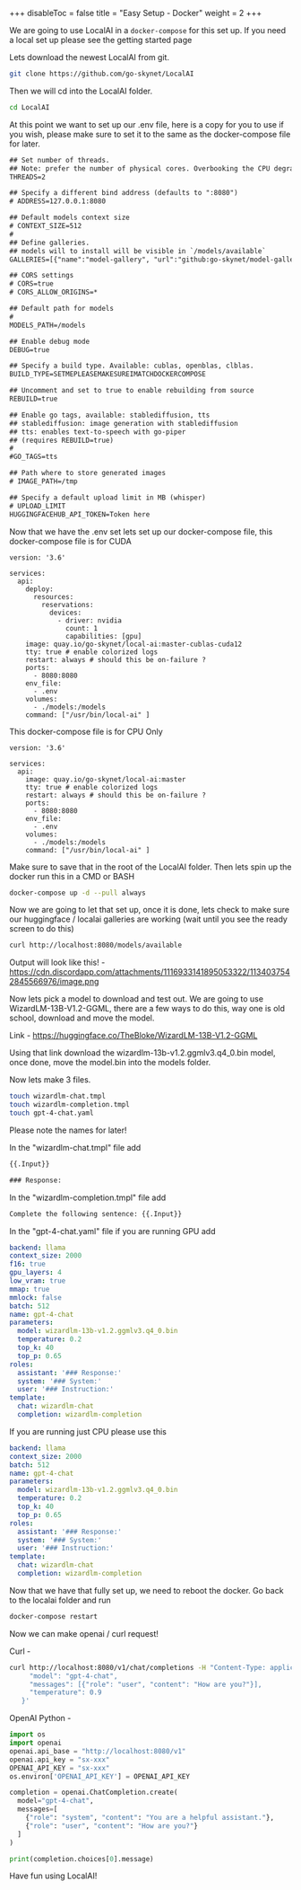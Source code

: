 
+++
disableToc = false
title = "Easy Setup - Docker"
weight = 2
+++

We are going to use LocalAI in a `docker-compose` for this set up. If you need a local set up please see the getting started page


Lets download the newest LocalAI from git.

```bash
git clone https://github.com/go-skynet/LocalAI
```


Then we will cd into the LocalAI folder.

```bash
cd LocalAI
```


At this point we want to set up our .env file, here is a copy for you to use if you wish, please make sure to set it to the same as the docker-compose file for later.

```txt
## Set number of threads.
## Note: prefer the number of physical cores. Overbooking the CPU degrades performance notably.
THREADS=2

## Specify a different bind address (defaults to ":8080")
# ADDRESS=127.0.0.1:8080

## Default models context size
# CONTEXT_SIZE=512
#
## Define galleries.
## models will to install will be visible in `/models/available`
GALLERIES=[{"name":"model-gallery", "url":"github:go-skynet/model-gallery/index.yaml"}, {"url": "github:go-skynet/model-gallery/huggingface.yaml","name":"huggingface"}]

## CORS settings
# CORS=true
# CORS_ALLOW_ORIGINS=*

## Default path for models
#
MODELS_PATH=/models

## Enable debug mode
DEBUG=true

## Specify a build type. Available: cublas, openblas, clblas.
BUILD_TYPE=SETMEPLEASEMAKESUREIMATCHDOCKERCOMPOSE

## Uncomment and set to true to enable rebuilding from source
REBUILD=true

## Enable go tags, available: stablediffusion, tts
## stablediffusion: image generation with stablediffusion
## tts: enables text-to-speech with go-piper 
## (requires REBUILD=true)
#
#GO_TAGS=tts

## Path where to store generated images
# IMAGE_PATH=/tmp

## Specify a default upload limit in MB (whisper)
# UPLOAD_LIMIT
HUGGINGFACEHUB_API_TOKEN=Token here
```


Now that we have the .env set lets set up our docker-compose file, this docker-compose file is for CUDA

```docker
version: '3.6'

services:
  api:
    deploy:
      resources:
        reservations:
          devices:
            - driver: nvidia
              count: 1
              capabilities: [gpu]
    image: quay.io/go-skynet/local-ai:master-cublas-cuda12
    tty: true # enable colorized logs
    restart: always # should this be on-failure ?
    ports:
      - 8080:8080
    env_file:
      - .env
    volumes:
      - ./models:/models
    command: ["/usr/bin/local-ai" ]
```


This docker-compose file is for CPU Only

```docker
version: '3.6'

services:
  api:
    image: quay.io/go-skynet/local-ai:master
    tty: true # enable colorized logs
    restart: always # should this be on-failure ?
    ports:
      - 8080:8080
    env_file:
      - .env
    volumes:
      - ./models:/models
    command: ["/usr/bin/local-ai" ]
```


Make sure to save that in the root of the LocalAI folder. Then lets spin up the docker run this in a CMD or BASH

```bash
docker-compose up -d --pull always
```


Now we are going to let that set up, once it is done, lets check to make sure our huggingface / localai galleries are working (wait until you see the ready screen to do this)

```bash
curl http://localhost:8080/models/available
```


Output will look like this! - https://cdn.discordapp.com/attachments/1116933141895053322/1134037542845566976/image.png



Now lets pick a model to download and test out. We are going to use WizardLM-13B-V1.2-GGML, there are a few ways to do this, way one is old school, download and move the model.

Link - https://huggingface.co/TheBloke/WizardLM-13B-V1.2-GGML

Using that link download the wizardlm-13b-v1.2.ggmlv3.q4_0.bin model, once done, move the model.bin into the models folder.


Now lets make 3 files.

```bash
touch wizardlm-chat.tmpl
touch wizardlm-completion.tmpl
touch gpt-4-chat.yaml
```


Please note the names for later!


In the "wizardlm-chat.tmpl" file add

```txt
{{.Input}}

### Response:
```


In the "wizardlm-completion.tmpl" file add

```txt
Complete the following sentence: {{.Input}}
```


In the "gpt-4-chat.yaml" file if you are running GPU add

```yaml
backend: llama
context_size: 2000
f16: true 
gpu_layers: 4
low_vram: true
mmap: true
mmlock: false
batch: 512
name: gpt-4-chat
parameters:
  model: wizardlm-13b-v1.2.ggmlv3.q4_0.bin
  temperature: 0.2
  top_k: 40
  top_p: 0.65
roles:
  assistant: '### Response:'
  system: '### System:'
  user: '### Instruction:'
template:
  chat: wizardlm-chat
  completion: wizardlm-completion
```


If you are running just CPU please use this

```yaml
backend: llama
context_size: 2000
batch: 512
name: gpt-4-chat
parameters:
  model: wizardlm-13b-v1.2.ggmlv3.q4_0.bin
  temperature: 0.2
  top_k: 40
  top_p: 0.65
roles:
  assistant: '### Response:'
  system: '### System:'
  user: '### Instruction:'
template:
  chat: wizardlm-chat
  completion: wizardlm-completion
```

Now that we have that fully set up, we need to reboot the docker. Go back to the localai folder and run

```bash
docker-compose restart
```


Now we can make openai / curl request!

Curl - 

```bash
curl http://localhost:8080/v1/chat/completions -H "Content-Type: application/json" -d '{
     "model": "gpt-4-chat",
     "messages": [{"role": "user", "content": "How are you?"}],
     "temperature": 0.9 
   }'
```


OpenAI Python -

```python
import os
import openai
openai.api_base = "http://localhost:8080/v1"
openai.api_key = "sx-xxx"
OPENAI_API_KEY = "sx-xxx"
os.environ['OPENAI_API_KEY'] = OPENAI_API_KEY

completion = openai.ChatCompletion.create(
  model="gpt-4-chat",
  messages=[
    {"role": "system", "content": "You are a helpful assistant."},
    {"role": "user", "content": "How are you?"}
  ]
)

print(completion.choices[0].message)
```

Have fun using LocalAI!
